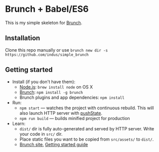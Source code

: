 # Brunch + Babel/ES6

This is my simple skeleton for [Brunch](http://brunch.io).

## Installation

Clone this repo manually or use `brunch new dir -s https://github.com/indus/simple_brunch`

## Getting started

* Install (if you don't have them):
    * [Node.js](http://nodejs.org): `brew install node` on OS X
    * [Brunch](http://brunch.io): `npm install -g brunch`
    * Brunch plugins and app dependencies: `npm install`
* Run:
    * `npm start` — watches the project with continuous rebuild. This will also launch HTTP server with [pushState](https://developer.mozilla.org/en-US/docs/Web/Guide/API/DOM/Manipulating_the_browser_history).
    * `npm run build` — builds minified project for production
* Learn:
    * `dist/` dir is fully auto-generated and served by HTTP server.  Write your code in `src/` dir.
    * Place static files you want to be copied from `src/assets/` to `dist/`.
    * [Brunch site](http://brunch.io), [Getting started guide](https://github.com/brunch/brunch-guide#readme)
